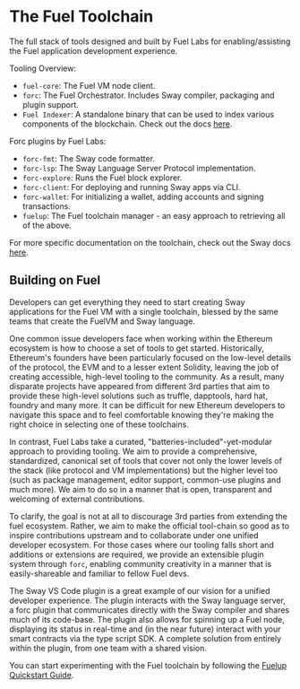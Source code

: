 # The Fuel Toolchain

The full stack of tools designed and built by Fuel Labs for enabling/assisting the Fuel application development experience.

Tooling Overview:
- `fuel-core`: The Fuel VM node client.
- `forc`: The Fuel Orchestrator. Includes Sway compiler, packaging and plugin support.
- `Fuel Indexer`: A standalone binary that can be used to index various components of the blockchain. Check out the docs [here](https://fuellabs.github.io/fuel-indexer/master/the-fuel-indexer.html).

Forc plugins by Fuel Labs:
- `forc-fmt`: The Sway code formatter.
- `forc-lsp`: The Sway Language Server Protocol implementation.
- `forc-explore`: Runs the Fuel block explorer.
- `forc-client`: For deploying and running Sway apps via CLI.
- `forc-wallet`: For initializing a wallet, adding accounts and signing transactions.
- `fuelup`: The Fuel toolchain manager - an easy approach to retrieving all of the above.

For more specific documentation on the toolchain, check out the Sway docs [here](https://fuellabs.github.io/sway/v0.19.2/introduction/sway-toolchain.html).

## Building on Fuel

Developers can get everything they need to start creating Sway applications for the Fuel VM with a single toolchain, blessed by the same teams that create the FuelVM and Sway language.

One common issue developers face when working within the Ethereum ecosystem is how to choose a set of tools to get started. Historically, Ethereum's founders have been particularly focused on the low-level details of the protocol, the EVM and to a lesser extent Solidity, leaving the job of creating accessible, high-level tooling to the community. As a result, many disparate projects have appeared from different 3rd parties that aim to provide these high-level solutions such as truffle, dapptools, hard hat, foundry and many more. It can be difficult for new Ethereum developers to navigate this space and to feel comfortable knowing they're making the right choice in selecting one of these toolchains.

In contrast, Fuel Labs take a curated, "batteries-included"-yet-modular approach to providing tooling. We aim to provide a comprehensive, standardized, canonical set of tools that cover not only the lower levels of the stack (like protocol and VM implementations) but the higher level too (such as package management, editor support, common-use plugins and much more). We aim to do so in a manner that is open, transparent and welcoming of external contributions.

To clarify, the goal is not at all to discourage 3rd parties from extending the fuel ecosystem. Rather, we aim to make the official tool-chain so good as to inspire contributions upstream and to collaborate under one unified developer ecosystem. For those cases where our tooling falls short and additions or extensions are required, we provide an extensible plugin system through `forc`, enabling community creativity in a manner that is easily-shareable and familiar to fellow Fuel devs.

The Sway VS Code plugin is a great example of our vision for a unified developer experience. The plugin interacts with the Sway language server, a forc plugin that communicates directly with the Sway compiler and shares much of its code-base. The plugin also allows for spinning up a Fuel node, displaying its status in real-time and (in the near future) interact with your smart contracts via the type script SDK. A complete solution from entirely within the plugin, from one team with a shared vision.

You can start experimenting with the Fuel toolchain by following the [Fuelup Quickstart Guide](https://fuellabs.github.io/fuelup/master/installation/index.html#quickstart).
